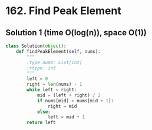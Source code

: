 # 162. Find Peak Element

## Solution 1 (time O(log(n)), space O(1))

```python
class Solution(object):
    def findPeakElement(self, nums):
        """
        :type nums: List[int]
        :rtype: int
        """
        left = 0
        right = len(nums) - 1
        while left < right:
            mid = (left + right) / 2
            if nums[mid] > nums[mid + 1]:
                right = mid
            else:
                left = mid + 1
        return left
```

